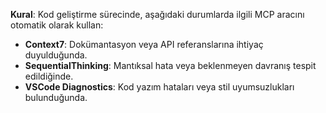 **Kural**: Kod geliştirme sürecinde, aşağıdaki durumlarda ilgili MCP aracını otomatik olarak kullan:
- **Context7**: Dokümantasyon veya API referanslarına ihtiyaç duyulduğunda.
- **SequentialThinking**: Mantıksal hata veya beklenmeyen davranış tespit edildiğinde.
- **VSCode Diagnostics**: Kod yazım hataları veya stil uyumsuzlukları bulunduğunda.
